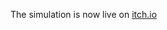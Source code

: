 The simulation is now live on [itch.io](https://timothy-gao.itch.io/using-boids-to-simulate-virus-infection)
